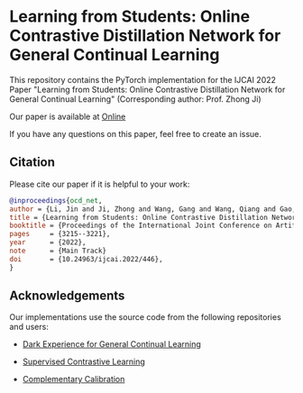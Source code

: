 # Learning from Students: Online Contrastive Distillation Network for General Continual Learning

This repository contains the PyTorch implementation for the IJCAI 2022 Paper "Learning from Students: Online Contrastive Distillation Network for General Continual Learning" (Corresponding author: Prof. Zhong Ji)

Our paper is available at [Online](https://www.ijcai.org/proceedings/2022/446)

If you have any questions on this paper, feel free to create an issue.

## Citation

Please cite our paper if it is helpful to your work:

```bibtex
@inproceedings{ocd_net,
author = {Li, Jin and Ji, Zhong and Wang, Gang and Wang, Qiang and Gao, Feng},
title = {Learning from Students: Online Contrastive Distillation Network for General Continual Learning},
booktitle = {Proceedings of the International Joint Conference on Artificial Intelligence},
pages     = {3215--3221},
year      = {2022},
note      = {Main Track}
doi       = {10.24963/ijcai.2022/446},
}
```


## Acknowledgements

Our implementations use the source code from the following repositories and users:

* [Dark Experience for General Continual Learning](https://github.com/aimagelab/mammoth)

* [Supervised Contrastive Learning](https://github.com/HobbitLong/SupContrast)

* [Complementary Calibration](https://github.com/lijincm/CoCa)
